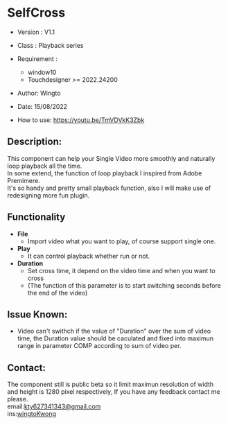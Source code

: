 # SelfCross

- Version     : V1.1
- Class       : Playback series
- Requirement :
  - window10
  - Touchdesigner >= 2022.24200

- Author:
  Wingto

- Date:
  15/08/2022
  
- How to use:
  https://youtu.be/TmVDVkK3Zbk
  
## Description:
This component can help your Single Video more smoothly and naturally loop playback all the time.
<br>In some extend, the function of loop playback I inspired from Adobe Premimere.
<br>It's so handy and pretty small playback function, also I will make use of redesigning more fun plugin.

## Functionality
- **File**
  - Import video what you want to play, of course support single one.
- **Play**
  - It can control playback whether run or not.
- **Duration**
  - Set cross time, it depend on the video time and when you want to cross
  - (The function of this parameter is to start switching seconds before the end of the video)


## Issue Known:
- Video can't swithch if the value of "Duration" over the sum of video time, the Duration value should be caculated and fixed into maximun range in parameter COMP according to sum of video per.


## Contact:

The component still is public beta so it limit maximun resolution of width and height is 1280 pixel respectively,
If you have any feedback contact me please.
<br>email:kty627341343@gmail.com
<br>ins:[wingtoKwong](https://www.instagram.com/wingtokwong/)

